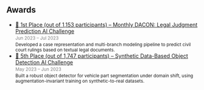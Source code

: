 ## Awards

<ul style="margin:0 0 20px;">
  <li>
    <a href="https://dacon.io/competitions/official/236112/leaderboard"><autocolor>
      🥇 1st Place (out of 1,153 participants) – Monthly DACON: Legal Judgment Prediction AI Challenge
    </autocolor></a><br>
    <small style="color:gray;">Jun 2023 – Jul 2023</small><br>
    <small>Developed a case representation and multi-branch modeling pipeline to predict civil court rulings based on textual legal documents.</small>
  </li>
  <li>
    <a href="https://dacon.io/competitions/official/236107/leaderboard"><autocolor>
      🏅 5th Place (out of 1,747 participants) – Synthetic Data-Based Object Detection AI Challenge
    </autocolor></a><br>
    <small style="color:gray;">May 2023 – Jun 2023</small><br>
    <small>Built a robust object detector for vehicle part segmentation under domain shift, using augmentation-invariant training on synthetic-to-real datasets.</small>
  </li>
</ul>
